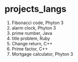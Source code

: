 # projects_langs

1. Fibonacci code, Phyton 3
2. alarm clock, Phyton 3
3. prime number, Java
4. title problem, Ruby
5. Change return, C++
6. Prime factor, C++
7. Mortgage calculator, Phyton 3  
